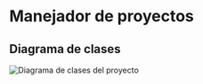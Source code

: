 # Manejador de proyectos
## Diagrama de clases
![Diagrama de clases del proyecto](/images/diagramadeclases.jpg)